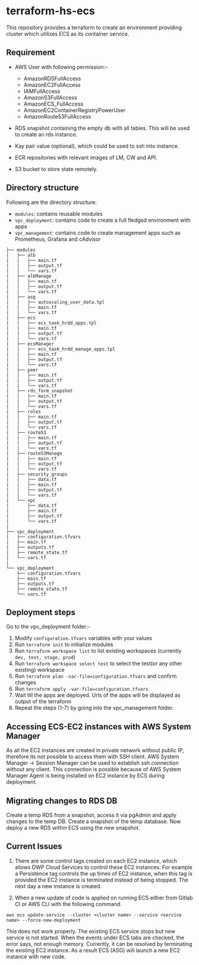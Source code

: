 # terraform-hs-ecs

This repository provides a terraform to create an environment providing cluster which utilizes ECS as its container service.

## Requirement

- AWS User with following permission:-
  - AmazonRDSFullAccess
  - AmazonEC2FullAccess
  - IAMFullAccess
  - AmazonS3FullAccess
  - AmazonECS_FullAccess
  - AmazonEC2ContainerRegistryPowerUser
  - AmazonRoute53FullAccess

- RDS snapshot containing the empty db with all tables. This will be used to create an rds instance.
- Kay pair value (optional), which could be used to ssh into instance. 
- ECR repositories with relevant images of LM, CW and API.
- S3 bucket to store state remotely.

## Directory structure

Following are the directory structure:
- `modules`: contains reusable modules
- `vpc_deployment`: contains code to create a full fledged environment with apps
- `vpc_management`: contains code to create management apps such as Prometheus, Grafana and cAdvisor

```
├── modules
|   ├── alb
|   |   ├── main.tf
|   |   ├── output.tf
|   |   └── vars.tf
|   ├── albManage
|   |   ├── main.tf
|   |   ├── output.tf
|   |   └── vars.tf    
|   ├── asg
|   |   ├── autoscaling_user_data.tpl
|   |   ├── main.tf
|   |   └── vars.tf  
|   ├── ecs
|   |   ├── ecs_task_hrdd_apps.tpl
|   |   ├── main.tf
|   |   ├── output.tf
|   |   └── vars.tf
|   ├── ecsManager
|   |   ├── ecs_task_hrdd_manage_apps.tpl
|   |   ├── main.tf
|   |   ├── output.tf
|   |   └── vars.tf
|   ├── peer
|   |   ├── main.tf
|   |   ├── output.tf
|   |   └── vars.tf      
|   ├── rds_form_snapshot
|   |   ├── main.tf
|   |   ├── output.tf
|   |   └── vars.tf  
|   ├── roles
|   |   ├── main.tf
|   |   ├── output.tf
|   |   └── vars.tf  
|   ├── route53
|   |   ├── main.tf
|   |   ├── output.tf
|   |   └── vars.tf
|   ├── route53Manage
|   |   ├── main.tf
|   |   ├── output.tf
|   |   └── vars.tf   
|   ├── security_groups
|   |   ├── data.tf
|   |   ├── main.tf
|   |   ├── output.tf
|   |   └── vars.tf  
|   └── vpc
|       ├── data.tf
|       ├── main.tf
|       ├── output.tf
|       └── vars.tf
|
├── vpc_deployment
|   ├── configuration.tfvars
|   ├── main.tf
|   ├── outputs.tf
|   ├── remote_state.tf
|   └── vars.tf
|
└── vpc_deployment
    ├── configuration.tfvars
    ├── main.tf
    ├── outputs.tf
    ├── remote_state.tf
    └── vars.tf

```


## Deployment steps
Go to the vpc_deployment folder:-

1. Modify `configuration.tfvars` variables with your values
2. Run `terraform init` to initialize modules
3. Run `terraform workspace list` to list existing workspaces (currently `dev, test, stage, prod`)
4. Run `terraform workspace select test` to select the test(or any other existing) workspace
5. Run `terraform plan -var-file=configuration.tfvars` and confirm changes
6. Run `terraform apply -var-file=configuration.tfvars`
7. Wait till the apps are deployed. Urls of the apps will be displayed as output of the terraform
8. Repeat the steps (1-7) by going into the vpc_management folder.


## Accessing ECS-EC2 instances with AWS System Manager

As all the EC2 instances are created in private network without public IP, therefore its not possible to access
them with SSH client. AWS System Manager -> Session Manager can be used to establish ssh connection without any
client. This connection is possible because of AWS System Manager Agent is being installed on EC2 instance by ECS
 during deployment. 
 
 ## Migrating changes to RDS DB
 
 Create a temp RDS from a snapshot, access it via pgAdmin and apply changes to the temp DB. 
 Create a snapshot of the temp database. Now deploy a new RDS within ECS using the new snapshot.

## Current Issues
1. There are some control tags created on each EC2 instance, which allows DWP Cloud Services to control
these EC2 instances. For example a Persistence tag controls the up times of EC2 instance, when this tag is provided the EC2
instance is terminated instead of being stopped. The next day a new instance is created.

2. When a new update of code is applied on running ECS either from Gitlab CI or AWS CLI with the following command.

`aws ecs update-service --cluster <cluster name> --service <service name> --force-new-deployment`
 
This does not work properly. The existing ECS service stops but new service is not started. When the events under ECS tabs are checked, the error
says, not enough memory. Currently, it can be resolved by terminating the existing EC2 instance. As a result
ECS (ASG) will launch a new EC2 instance with new code.
